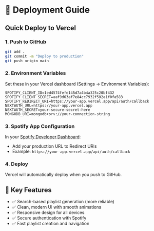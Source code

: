 # 🚀 Deployment Guide

## Quick Deploy to Vercel

### 1. Push to GitHub
```bash
git add .
git commit -m "Deploy to production"
git push origin main
```

### 2. Environment Variables
Set these in your Vercel dashboard (Settings → Environment Variables):

```env
SPOTIFY_CLIENT_ID=1ed4574fefe145d7a4b4a325c20bf432
SPOTIFY_CLIENT_SECRET=aaf9d63af7e84cc7932f502a1f0fa583
SPOTIFY_REDIRECT_URI=https://your-app.vercel.app/api/auth/callback
NEXTAUTH_URL=https://your-app.vercel.app
NEXTAUTH_SECRET=your-secure-secret-here
MONGODB_URI=mongodb+srv://your-connection-string
```

### 3. Spotify App Configuration
In your [Spotify Developer Dashboard](https://developer.spotify.com/dashboard):
- Add your production URL to Redirect URIs
- Example: `https://your-app.vercel.app/api/auth/callback`

### 4. Deploy
Vercel will automatically deploy when you push to GitHub.

## 🎯 Key Features
- ✅ Search-based playlist generation (more reliable)
- ✅ Clean, modern UI with smooth animations
- ✅ Responsive design for all devices
- ✅ Secure authentication with Spotify
- ✅ Fast playlist creation and navigation

